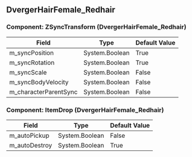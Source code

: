 ## DvergerHairFemale_Redhair

### Component: ZSyncTransform (DvergerHairFemale_Redhair)

|Field|Type|Default Value|
|---|---|---|
|m_syncPosition|System.Boolean|True|
|m_syncRotation|System.Boolean|True|
|m_syncScale|System.Boolean|False|
|m_syncBodyVelocity|System.Boolean|False|
|m_characterParentSync|System.Boolean|False|

### Component: ItemDrop (DvergerHairFemale_Redhair)

|Field|Type|Default Value|
|---|---|---|
|m_autoPickup|System.Boolean|False|
|m_autoDestroy|System.Boolean|True|


